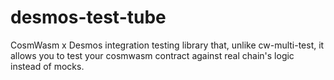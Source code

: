 # desmos-test-tube

CosmWasm x Desmos integration testing library that, 
unlike cw-multi-test, it allows you to test your cosmwasm contract against real chain's logic instead of mocks.

